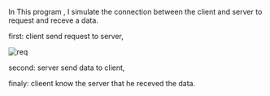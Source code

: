 In This program , I simulate the connection between the client and server to request and receve a data.

first: client send request to server,

![req](https://user-images.githubusercontent.com/36794457/46905767-71210200-cef8-11e8-8147-8d3e915c482b.png)


second: server send data to client,



finaly: clieent know the server that he receved the data.

